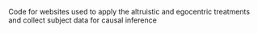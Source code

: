 Code for websites used to apply the altruistic and egocentric treatments and collect subject data for causal inference
